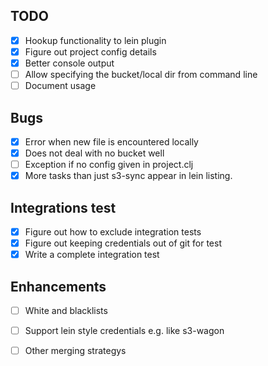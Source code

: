 TODO
----

* [X] Hookup functionality to lein plugin
* [X] Figure out project config details
* [X] Better console output
* [ ] Allow specifying the bucket/local dir from command line
* [ ] Document usage

Bugs
----

* [X] Error when new file is encountered locally
* [X] Does not deal with no bucket well
* [ ] Exception if no config given in project.clj
* [X] More tasks than just s3-sync appear in lein listing.

Integrations test
-----------------

* [X] Figure out how to exclude integration tests
* [X] Figure out keeping credentials out of git for test
* [X] Write a complete integration test

Enhancements
------------

* [ ] White and blacklists
* [ ] Support lein style credentials e.g. like s3-wagon
* [ ] Other merging strategys

